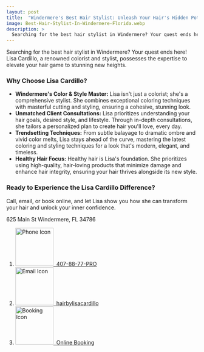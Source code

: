 ```yaml
---
layout: post
title:  "Windermere's Best Hair Stylist: Unleash Your Hair's Hidden Potential with Lisa Cardillo"
image: Best-Hair-Stylist-In-Windermere-Florida.webp
description: >
  Searching for the best hair stylist in Windermere? Your quest ends here! Lisa Cardillo, has the expertise to elevate your hair game to stunning new heights.
---
```


<div class="article-text">
  <section class="intro">
  Searching for the best hair stylist in Windermere? Your quest ends here! Lisa Cardillo, a renowned colorist and stylist, possesses the expertise to elevate your hair game to stunning new heights.
  </section>
  <!--excerpt-->
  <h3 class="lead" id="why-lisa">
    Why Choose Lisa Cardillo?
  </h3>
  <section>
    <ul>
    <li>
    <b>Windermere's Color & Style Master:</b> Lisa isn't just a colorist; she's a comprehensive stylist. She combines exceptional coloring techniques with masterful cutting and styling, ensuring a cohesive, stunning look.
    </li>
    <li>
    <b>Unmatched Client Consultations:</b> Lisa prioritizes understanding your hair goals, desired style, and lifestyle. Through in-depth consultations, she tailors a personalized plan to create hair you'll love, every day.
    </li>
    <li>
    <b>Trendsetting Techniques:</b> From subtle balayage to dramatic ombre and vivid color melts, Lisa stays ahead of the curve, mastering the latest coloring and styling techniques for a look that's modern, elegant, and timeless.
    </li>
    <li>
    <b>Healthy Hair Focus:</b> Healthy hair is Lisa's foundation. She prioritizes using high-quality, hair-loving products that minimize damage and enhance hair integrity, ensuring your hair thrives alongside its new style.
    </li>
    </ul>
  </section>
  <h3 class="lead" id="difference">
    Ready to Experience the Lisa Cardillo Difference?
  </h3>
  <section>
    <p>
    Call, email, or book online, and let Lisa show you how she can transform your hair and unlock your inner confidence.
    </p>
    <div class="row justify-content-center" itemscope itemtype="https://schema.org/LocalBusiness">
      <meta itemprop="name" content="Hair By Lisa Cardillo">
      <div class="d-none" itemprop="address" itemscope itemtype="https://schema.org/PostalAddress">
        <span itemprop="streetAddress">625 Main St</span>
        <span itemprop="addressLocality">Windermere</span>,
        <span itemprop="addressRegion">FL</span>
        <span itemprop="postalCode">34786</span>
      </div>
      <div class="d-none" itemprop="geo" itemscope itemtype="https://schema.org/GeoCoordinates">
        <meta itemprop="latitude" content="28.303201505096695" />
        <meta itemprop="longitude" content="-81.3779173957028" />
      </div>
      <div class="row justify-content-center">
        <div class="social-icons w-auto">
          <ol class="icons text-start">
            <li>
              <span itemprop="telephone"><a href="tel:+1407-887-7776" title="407-887-7776"><img src="{% link {{ site.images_path }}/{{ site.phone-icon }} %}" alt="Phone Icon" height="100" width="100">&nbsp; 407-88-77-PRO</a></span>
            </li>
            <li>
              <span itemprop="email"><a href="mailto:hairbylisacardillo@gmail.com?subject=Appointment%20or%20Consultation" target="_blank" title="hairbylisacardillo@gmail"><img src="{% link {{ site.images_path }}/{{ site.email-icon }} %}" alt="Email Icon" height="100" width="100">&nbsp; hairbylisacardillo</a></span>
            </li>
            <li>
              <a href="https://book.hairbylisacardillo.com" target="_blank" title="Online Booking"><img src="{% link {{ site.images_path }}/{{ site.calendar-icon }} %}" alt="Booking Icon" height="100" width="100">&nbsp; Online Booking</a>
            </li>
          </ol>
        </div>
      </div>
    </div>
  </section>  
</div>